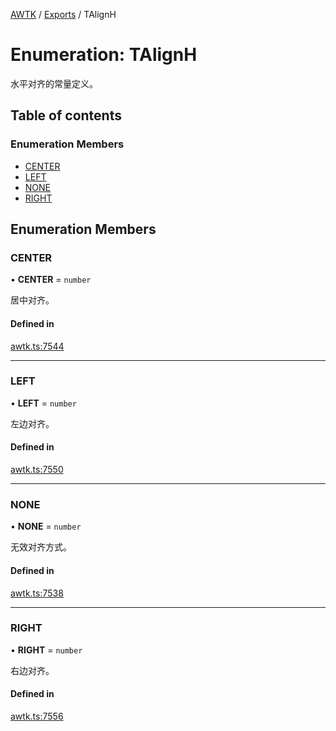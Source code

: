 [AWTK](../README.md) / [Exports](../modules.md) / TAlignH

# Enumeration: TAlignH

水平对齐的常量定义。

## Table of contents

### Enumeration Members

- [CENTER](TAlignH.md#center)
- [LEFT](TAlignH.md#left)
- [NONE](TAlignH.md#none)
- [RIGHT](TAlignH.md#right)

## Enumeration Members

### CENTER

• **CENTER** = `number`

居中对齐。

#### Defined in

[awtk.ts:7544](https://github.com/zlgopen/awtk-binding/blob/c57d9273/tools/code_gen/js/output/awtk.ts#L7544)

___

### LEFT

• **LEFT** = `number`

左边对齐。

#### Defined in

[awtk.ts:7550](https://github.com/zlgopen/awtk-binding/blob/c57d9273/tools/code_gen/js/output/awtk.ts#L7550)

___

### NONE

• **NONE** = `number`

无效对齐方式。

#### Defined in

[awtk.ts:7538](https://github.com/zlgopen/awtk-binding/blob/c57d9273/tools/code_gen/js/output/awtk.ts#L7538)

___

### RIGHT

• **RIGHT** = `number`

右边对齐。

#### Defined in

[awtk.ts:7556](https://github.com/zlgopen/awtk-binding/blob/c57d9273/tools/code_gen/js/output/awtk.ts#L7556)

